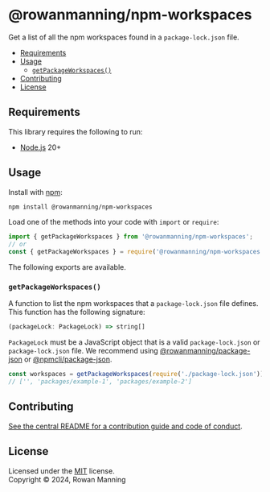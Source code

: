 
# @rowanmanning/npm-workspaces

Get a list of all the npm workspaces found in a `package-lock.json` file.

* [Requirements](#requirements)
* [Usage](#usage)
  * [`getPackageWorkspaces()`](#getpackageworkspaces)
* [Contributing](#contributing)
* [License](#license)


## Requirements

This library requires the following to run:

  * [Node.js](https://nodejs.org/) 20+


## Usage

Install with [npm](https://www.npmjs.com/):

```sh
npm install @rowanmanning/npm-workspaces
```

Load one of the methods into your code with `import` or `require`:

```js
import { getPackageWorkspaces } from '@rowanmanning/npm-workspaces';
// or
const { getPackageWorkspaces } = require('@rowanmanning/npm-workspaces');
```

The following exports are available.

### `getPackageWorkspaces()`

A function to list the npm workspaces that a `package-lock.json` file defines. This function has the following signature:

```ts
(packageLock: PackageLock) => string[]
```

`PackageLock` must be a JavaScript object that is a valid `package-lock.json` or `package-lock.json` file. We recommend using [@rowanmanning/package-json](../package-json#readme) or [@npmcli/package-json](https://github.com/npm/package-json#readme).

```js
const workspaces = getPackageWorkspaces(require('./package-lock.json'));
// ['', 'packages/example-1', 'packages/example-2']
```


## Contributing

[See the central README for a contribution guide and code of conduct](https://github.com/rowanmanning/repo-tools#contributing).


## License

Licensed under the [MIT](https://github.com/rowanmanning/repo-tools/blob/main/LICENSE) license.<br/>
Copyright &copy; 2024, Rowan Manning
